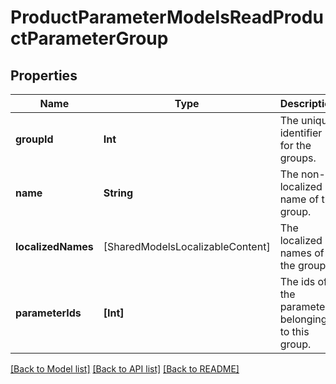 # ProductParameterModelsReadProductParameterGroup

## Properties
Name | Type | Description | Notes
------------ | ------------- | ------------- | -------------
**groupId** | **Int** | The unique identifier for the groups. | [optional] 
**name** | **String** | The non-localized name of the group. | [optional] 
**localizedNames** | [SharedModelsLocalizableContent] | The localized names of the group. | [optional] 
**parameterIds** | **[Int]** | The ids of the parameters belonging to this group. | [optional] 

[[Back to Model list]](../README.md#documentation-for-models) [[Back to API list]](../README.md#documentation-for-api-endpoints) [[Back to README]](../README.md)


